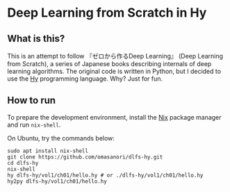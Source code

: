 # Deep Learning from Scratch in Hy

## What is this?

This is an attempt to follow 『ゼロから作るDeep Learning』 (Deep Learning from
Scratch), a series of Japanese books describing internals of deep learning
algorithms. The original code is written in Python, but I decided to use the
[Hy](https://hylang.org) programming language. Why? Just for fun.

## How to run

To prepare the development environment, install the [Nix](https://nixos.org)
package manager and run `nix-shell`.

On Ubuntu, try the commands below:

```shell
sudo apt install nix-shell
git clone https://github.com/omasanori/dlfs-hy.git
cd dlfs-hy
nix-shell
hy dlfs-hy/vol1/ch01/hello.hy # or ./dlfs-hy/vol1/ch01/hello.hy
hy2py dlfs-hy/vol1/ch01/hello.hy
```
